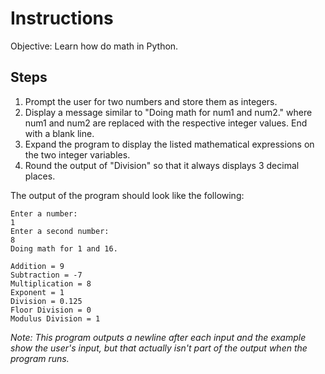 # Instructions
Objective: Learn how do math in Python.

## Steps
1. Prompt the user for two numbers and store them as integers.
2. Display a message similar to "Doing math for num1 and num2." where num1 and num2 are replaced with the respective integer values. End with a blank line.
3. Expand the program to display the listed mathematical expressions on the two integer variables.
4. Round the output of "Division" so that it always displays 3 decimal places.

The output of the program should look like the following:
```
Enter a number:
1
Enter a second number:
8
Doing math for 1 and 16.

Addition = 9
Subtraction = -7
Multiplication = 8
Exponent = 1
Division = 0.125
Floor Division = 0
Modulus Division = 1
```
*Note: This program outputs a newline after each input and the example show the user's input, but that actually isn't part of the output when the program runs.*
